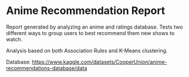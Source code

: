 # Anime Recommendation Report

Report generated by analyzing an anime and ratings database.
Tests two different ways to group users to best recommend them new shows to watch.

Analysis based on both Association Rules and K-Means clustering.

Database: https://www.kaggle.com/datasets/CooperUnion/anime-recommendations-database/data


